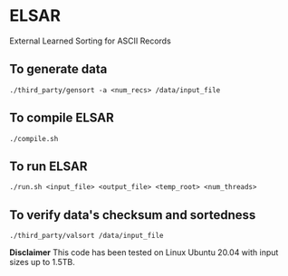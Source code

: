 # ELSAR
External Learned Sorting for ASCII Records

## To generate data 
```
./third_party/gensort -a <num_recs> /data/input_file
```

## To compile ELSAR
```
./compile.sh
```

## To run ELSAR
```
./run.sh <input_file> <output_file> <temp_root> <num_threads>
```

## To verify data's checksum and sortedness 
```
./third_party/valsort /data/input_file
```

__Disclaimer__
This code has been tested on Linux Ubuntu 20.04 with input sizes up to 1.5TB. 